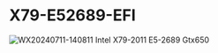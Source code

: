 # X79-E52689-EFI

![WX20240711-140811](https://github.com/soooink/X79-E52689-EFI/assets/42925319/f29b2408-88ba-4549-a0c4-ca2b870aa87d)
Intel X79-2011
E5-2689
Gtx650
